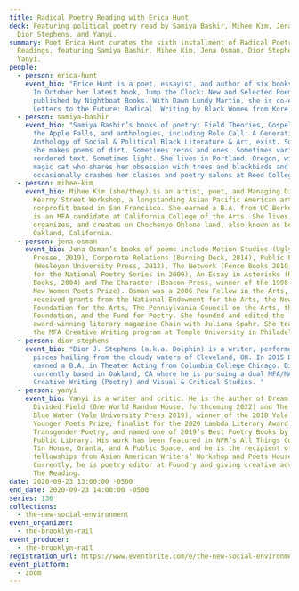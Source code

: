 ```yaml
---
title: Radical Poetry Reading with Erica Hunt
deck: Featuring political poetry read by Samiya Bashir, Mihee Kim, Jena Osman,
  Dior Stephens, and Yanyi.
summary: Poet Erica Hunt curates the sixth installment of Radical Poetry
  Readings, featuring Samiya Bashir, Mihee Kim, Jena Osman, Dior Stephens, and
  Yanyi.
people:
  - person: erica-hunt
    event_bio: "Erice Hunt is a poet, essayist, and author of six books of poetry.
      In October her latest book, Jump the Clock: New and Selected Poems will be
      published by Nightboat Books. With Dawn Lundy Martin, she is co-editor of
      Letters to the Future: Radical  Writing by Black Women from Kore Press.  "
  - person: samiya-bashir
    event_bio: "Samiya Bashir’s books of poetry: Field Theories, Gospel, and Where
      the Apple Falls, and anthologies, including Role Call: A Generational
      Anthology of Social & Political Black Literature & Art, exist. Sometimes
      she makes poems of dirt. Sometimes zeros and ones. Sometimes variously
      rendered text. Sometimes light. She lives in Portland, Oregon, with a
      magic cat who shares her obsession with trees and blackbirds and
      occasionally crashes her classes and poetry salons at Reed College."
  - person: mihee-kim
    event_bio: Mihee Kim (she/they) is an artist, poet, and Managing Director of
      Kearny Street Workshop, a longstanding Asian Pacific American arts
      nonprofit based in San Francisco. She earned a B.A. from UC Berkeley and
      is an MFA candidate at California College of the Arts. She lives,
      organizes, and creates on Chochenyo Ohlone land, also known as beloved
      Oakland, California.
  - person: jena-osman
    event_bio: Jena Osman’s books of poems include Motion Studies (Ugly Duckling
      Presse, 2019), Corporate Relations (Burning Deck, 2014), Public Figures
      (Wesleyan University Press, 2012), The Network (Fence Books 2010, selected
      for the National Poetry Series in 2009), An Essay in Asterisks (Roof
      Books, 2004) and The Character (Beacon Press, winner of the 1998 Barnard
      New Women Poets Prize). Osman was a 2006 Pew Fellow in the Arts, and has
      received grants from the National Endowment for the Arts, the New York
      Foundation for the Arts, The Pennsylvania Council on the Arts, the Howard
      Foundation, and the Fund for Poetry. She founded and edited the
      award-winning literary magazine Chain with Juliana Spahr. She teaches in
      the MFA Creative Writing program at Temple University in Philadelphia.
  - person: dior-stephens
    event_bio: "Dior J. Stephens (a.k.a. Dolphin) is a writer, performer, and pure
      pisces hailing from the cloudy waters of Cleveland, OH. In 2015 Dior
      earned a B.A. in Theater Acting from Columbia College Chicago. Dior is
      currently based in Oakland, CA where he is pursuing a dual MFA/MA in
      Creative Writing (Poetry) and Visual & Critical Studies. "
  - person: yanyi
    event_bio: Yanyi is a writer and critic. He is the author of Dream of the
      Divided Field (One World Random House, forthcoming 2022) and The Year of
      Blue Water (Yale University Press 2019), winner of the 2018 Yale Series of
      Younger Poets Prize, finalist for the 2020 Lambda Literary Award in
      Transgender Poetry, and named one of 2019’s Best Poetry Books by New York
      Public Library. His work has been featured in NPR’s All Things Considered,
      Tin House, Granta, and A Public Space, and he is the recipient of
      fellowships from Asian American Writers’ Workshop and Poets House.
      Currently, he is poetry editor at Foundry and giving creative advice at
      The Reading.
date: 2020-09-23 13:00:00 -0500
end_date: 2020-09-23 14:00:00 -0500
series: 136
collections:
  - the-new-social-environment
event_organizer:
  - the-brooklyn-rail
event_producer:
  - the-brooklyn-rail
registration_url: https://www.eventbrite.com/e/the-new-social-environment-136-radical-poetry-with-erica-hunt-tickets-121562345247
event_platform:
  - zoom
---
```

